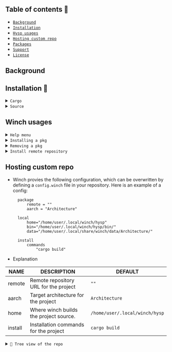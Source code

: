 ## Table of contents 📔

* [`Background`](#background)
* [`Installation`](#installation)
* [`Hysp usages`](#usages)
* [`Hosting custom repo`](#repo)
* [`Packages`](#pkgs)
* [`Support`](#support)
* [`License`](#license)

<a name="bacground"></a>
## Background

<a name="installation"></a>
 ## Installation 📩
    
  <details> <summary><code>Cargo</code></summary>

- Using [crates.io](https://crates.io/crates/winch)
  ```bash
  cargo install winch
  ```
- Using [binstall](https://github.com/cargo-bins/cargo-binstall)
  ```bash
  cargo binstall winch
  ```

  > **Note** ⚠️
  > This requires a working setup of rust/cargo & binstall.
  </details>
  <details> <summary><code>Source</code></summary>
  &nbsp;
 
  ```bash
  git clone --depth=1 https://github.com/pwnwriter/hysp --branch=main
  cd hysp
  cargo build --release 
  ```
  Then go to `release` dir and `./hysp` or move the `binary` to your any `$PATH` for instant access from anywhere.
</details>

<a name="usages"></a>
 ## Winch usages
<details> <summary><code>Help menu</code></summary>
  &nbsp;
  
  
  ```bash
  hysp |install|uninstall|search| -h # check for help menu
  ```
<!---![screenshot_2023-11-25_22-37-02](https://github.com/pwnwriter/hysp/assets/90331517/48e6d5be-3174-4aef-8d5e-a9c02c58aaf4)-->

</details>

<details> <summary><code>Installing a pkg </code></summary>
&nbsp;
  
  ```bash
  hysp install <pkg> # use --force to overwrite already installed binary 
  ```
  <!---![screenshot_2023-11-25_22-37-02](https://github.com/pwnwriter/hysp/assets/90331517/48e6d5be-3174-4aef-8d5e-a9c02c58aaf4)-->

</details>


<details> <summary><code>Removing a pkg </code></summary>
&nbsp;
  
  ```bash
  hysp remove <pkg> 
  ```

<!---![screenshot_2023-11-25_22-37-02](https://github.com/pwnwriter/hysp/assets/90331517/48e6d5be-3174-4aef-8d5e-a9c02c58aaf4)-->

</details>

<details> <summary><code>Install remote repository </code></summary>
&nbsp;

  This requires a `config.winch`, you can find more [here](#usages)
  
  ```bash
  hysp install -rp <link>
  ```

<!---![screenshot_2023-11-25_22-37-02](https://github.com/pwnwriter/hysp/assets/90331517/48e6d5be-3174-4aef-8d5e-a9c02c58aaf4)-->

</details>

<a name="repo"></a>
 ## Hosting custom repo

- Winch provies the following configuration, which can be overwritten by defining a `config.winch` file in your repository.
  Here is an example of a config:

  ```
    package
        remote = ""
        aarch = "Architecture"

    local
        home="/home/user/.local/winch/hysp"
        bin="/home/user/.local/winch/hysp/bin/" 
        data="/home/user/.local/share/winch/data/Architecture/" 
    
    install
        commands
            "cargo build"
  ```
- Explanation 

| NAME        | DESCRIPTION                                  | DEFAULT                                      |
|-------------|----------------------------------------------|----------------------------------------------|
| remote      | Remote repository URL for the project        | `""`                      |
| aarch       | Target architecture for the project          | `Architecture`                              |
| home        | Where winch builds the project source.                   | `/home/user/.local/winch/hysp`              |
| install     | Installation commands for the project        | `cargo build`                               |

<details> <summary><code>🎄 Tree view of the repo </code></summary>
&nbsp;

  ```bash
.
│
├── src
│   └── x86_64 # Your cpu Architecture 
│       └── config.winch # The config file for your chosen architecture
|   └── universal
│       └── config.winch # The config file for your chosen architecture
```

</details>